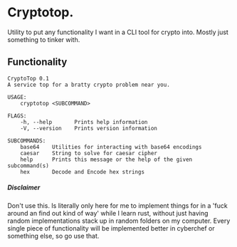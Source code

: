 # Cryptotop.

Utility to put any functionality I want in a CLI tool for crypto into. Mostly just something to tinker with.

## Functionality

```shell
CryptoTop 0.1
A service top for a bratty crypto problem near you.

USAGE:
    cryptotop <SUBCOMMAND>

FLAGS:
    -h, --help       Prints help information
    -V, --version    Prints version information

SUBCOMMANDS:
    base64    Utilities for interacting with base64 encodings
    caesar    String to solve for caesar cipher
    help      Prints this message or the help of the given subcommand(s)
    hex       Decode and Encode hex strings
```

##### Disclaimer

Don't use this. Is literally only here for me to implement things for in a 'fuck around an find out kind of way' while I learn rust, without just having random implementations stack up in random folders on my computer. Every single piece of functionality will be implemented better in cyberchef or something else, so go use that.

